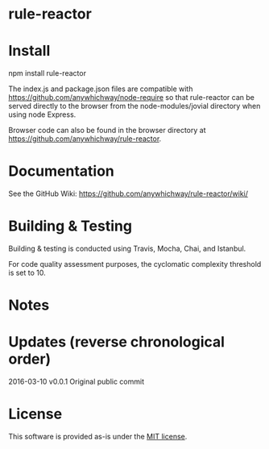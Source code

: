 # rule-reactor

# Install

npm install rule-reactor

The index.js and package.json files are compatible with https://github.com/anywhichway/node-require so that rule-reactor can be served directly to the browser from the node-modules/jovial directory when using node Express.

Browser code can also be found in the browser directory at https://github.com/anywhichway/rule-reactor.

# Documentation

See the GitHub Wiki: https://github.com/anywhichway/rule-reactor/wiki/

# Building & Testing

Building & testing is conducted using Travis, Mocha, Chai, and Istanbul.

For code quality assessment purposes, the cyclomatic complexity threshold is set to 10.

# Notes


# Updates (reverse chronological order)


2016-03-10 v0.0.1 Original public commit

# License

This software is provided as-is under the [MIT license](http://opensource.org/licenses/MIT).